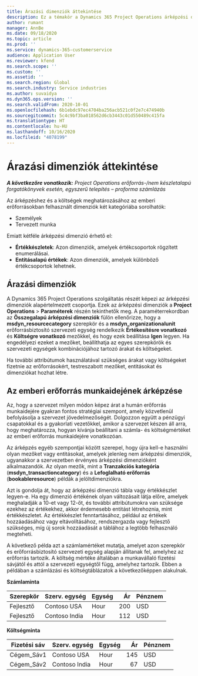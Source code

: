 ```yaml
---
title: Árazási dimenziók áttekintése
description: Ez a témakör a Dynamics 365 Project Operations árképzési dimenzióiról nyújt információkat.
author: rumant
manager: AnnBe
ms.date: 09/18/2020
ms.topic: article
ms.prod: ''
ms.service: dynamics-365-customerservice
audience: Application User
ms.reviewer: kfend
ms.search.scope: ''
ms.custom: ''
ms.assetid: ''
ms.search.region: Global
ms.search.industry: Service industries
ms.author: suvaidya
ms.dyn365.ops.version: ''
ms.search.validFrom: 2020-10-01
ms.openlocfilehash: 6b1ebdc97ec4704ba256acb521c0f2e7c474940b
ms.sourcegitcommit: 5c4c9bf3ba018562d6cb3443c01d550489c415fa
ms.translationtype: HT
ms.contentlocale: hu-HU
ms.lasthandoff: 10/16/2020
ms.locfileid: "4078199"
---
```

# <a name="pricing-dimensions-overview"></a>Árazási dimenziók áttekintése

_**A következőre vonatkozik:** Project Operations erőforrás-/nem készletalapú forgatókönyvek esetén, egyszerű telepítés – proforma számlázás_

Az árképzéshez és a költségek meghatározásához az emberi erőforrásokban felhasznált dimenziók két kategóriába sorolhatók:

- Személyek
- Tervezett munka

Emiatt kétféle árképzési dimenzió érhető el:

- **Értékkészletek**: Azon dimenziók, amelyek értékcsoportok rögzített enumerálásai.
- **Entitásalapú értékek**: Azon dimenziók, amelyek különböző értékcsoportok lehetnek.

## <a name="pricing-dimensions"></a>Árazási dimenziók

A Dynamics 365 Project Operations szolgáltatás részét képezi az árképzési dimenziók alapértelmezett csoportja. Ezek az árképzési dimenziók a **Project Operations** > **Paraméterek** részén tekinthetők meg. A paraméterrekordban az **Összegalapú árképzési dimenziók** fülön ellenőrizze, hogy a **msdyn_resourcecategory** szerepkör és a **msdyn_organizationalunit** erőforrásbiztosító szervezeti egység rendelkezik **Értékesítésre vonatkozó** és **Költségre vonatkozó** mezőkkel, és hogy ezek beállítása **Igen** legyen. Ha engedélyezi ezeket a mezőket, beállíthatja az egyes szerepkörök és szervezeti egységek kombinációjához tartozó árakat és költségeket.

Ha további attribútumok használatával szükséges árakat vagy költségeket fizetnie az erőforrásokért, testreszabott mezőket, entitásokat és dimenziókat hozhat létre.

## <a name="pricing-human-resource-time"></a>Az emberi erőforrás munkaidejének árképzése
Az, hogy a szervezet milyen módon képez árat a humán erőforrás munkaidejére gyakran fontos stratégiai szempont, amely közvetlenül befolyásolja a szervezet jövedelmezőségét. Dolgozzon együtt a pénzügyi csapatokkal és a gyakorlati vezetőkkel, amikor a szervezet készen áll arra, hogy meghatározza, hogyan kívánja beállítani a számla- és költségmértéket az emberi erőforrás munkaidejére vonatkozóan.

Az árképzés egyéb szempontjai között szerepel, hogy újra kell-e használni olyan mezőket vagy entitásokat, amelyek jelenleg nem árképzési dimenziók, ugyanakkor a szervezetben érvényes árképzési dimenzióként alkalmazandók. Az olyan mezők, mint a **Tranzakciós kategória** (**msdyn_transactioncategory**) és a **Lefoglalható erőforrás** (**bookableresource**) példák a jelöltdimenziókra. 

Azt is gondolja át, hogy az árképzési dimenzió tábla vagy értékkészlet legyen-e. Ha egy dimenzió értékének olyan változásait látja előre, amelyek meghaladják a 10-et vagy 12-őt, és további attribútumokra van szüksége ezekhez az értékekhez, akkor érdemesebb entitást létrehoznia, mint értékkészletet. Az értékkészlet fenntartásához, például az értékek hozzáadásához vagy eltávolításához, rendszergazda vagy fejlesztő szükséges, míg új sorok hozzáadását a táblához a legtöbb felhasználó megteheti.

A következő példa azt a számlamértéket mutatja, amelyet azon szerepkör és erőforrásbiztosító szervezeti egység alapján állítanak fel, amelyhez az erőforrás tartozik. A költség mértéke általában a munkavállaló fizetési sávjától és attól a szervezeti egységtől függ, amelyhez tartozik. Ebben a példában a számlázási és költségtáblázatok a következőképpen alakulnak.

**Számlaminta**

| Szerepkör        | Szerv. egység    |Egység      |Ár      |Pénznem  |
| ------------|-------------|----------|----------:|----------|
| Fejlesztő   | Contoso USA  |Hour | 200|USD     |
| Fejlesztő   | Contoso India |Hour|   112|USD     |


**Költségminta**

| Fizetési sáv     | Szerv. egység    |Egység      |Ár      |Pénznem  |
| ----------------|-------------|----------|----------:|----------|
| Cégem_Sáv1 | Contoso USA  |Hour | 145|USD     |
| Cégem_Sáv2 | Contoso India |Hour|   67|USD     |
